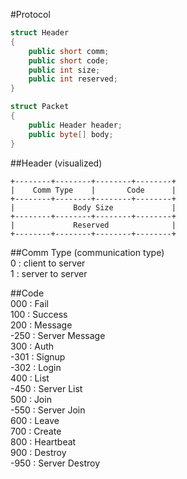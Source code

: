 #Protocol
```C#
struct Header 
{
    public short comm;
    public short code;
    public int size;
    public int reserved;
}

struct Packet 
{
    public Header header;
    public byte[] body;
}
```

##Header (visualized)
```
+--------+--------+--------+--------+
|    Comm Type    |       Code      |
+--------+--------+--------+--------+
|             Body Size             |
+--------+--------+--------+--------+
|             Reserved              |
+--------+--------+--------+--------+
```

##Comm Type (communication type)  
0 : client to server  
1 : server to server  

##Code  
000 : Fail  
100 : Success  
200 : Message  
-250 : Server Message  
300 : Auth  
-301 : Signup  
-302 : Login  
400 : List  
-450 : Server List  
500 : Join  
-550 : Server Join  
600 : Leave  
700 : Create  
800 : Heartbeat  
900 : Destroy  
-950 : Server Destroy  
